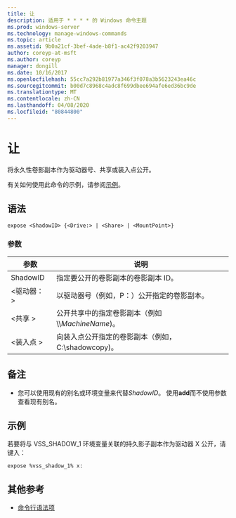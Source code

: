 ```yaml
---
title: 让
description: 适用于 * * * * 的 Windows 命令主题
ms.prod: windows-server
ms.technology: manage-windows-commands
ms.topic: article
ms.assetid: 9b0a21cf-3bef-4ade-b8f1-ac42f9203947
author: coreyp-at-msft
ms.author: coreyp
manager: dongill
ms.date: 10/16/2017
ms.openlocfilehash: 55cc7a292b81977a346f3f078a3b5623243ea46c
ms.sourcegitcommit: b00d7c8968c4adc8f699dbee694afe6ed36bc9de
ms.translationtype: MT
ms.contentlocale: zh-CN
ms.lasthandoff: 04/08/2020
ms.locfileid: "80844800"
---
```

# <a name="expose"></a>让



将永久性卷影副本作为驱动器号、共享或装入点公开。

有关如何使用此命令的示例，请参阅[示例](#BKMK_examples)。

## <a name="syntax"></a>语法

```
expose <ShadowID> {<Drive:> | <Share> | <MountPoint>}
```

### <a name="parameters"></a>参数

|参数|说明|
|---------|-----------|
|ShadowID|指定要公开的卷影副本的卷影副本 ID。|
|\<驱动器： >|以驱动器号（例如，P：）公开指定的卷影副本。|
|\<共享 >|公开共享中的指定卷影副本（例如 \\\\*MachineName*\)。|
|\<装入点 >|向装入点公开指定的卷影副本（例如，C:\shadowcopy\)。|

## <a name="remarks"></a>备注

-   您可以使用现有的别名或环境变量来代替*ShadowID*。 使用**add**而不使用参数查看现有别名。

## <a name="examples"></a><a name=BKMK_examples></a>示例

若要将与 VSS_SHADOW_1 环境变量关联的持久影子副本作为驱动器 X 公开，请键入：
```
expose %vss_shadow_1% x:
```

## <a name="additional-references"></a>其他参考

- [命令行语法项](command-line-syntax-key.md)